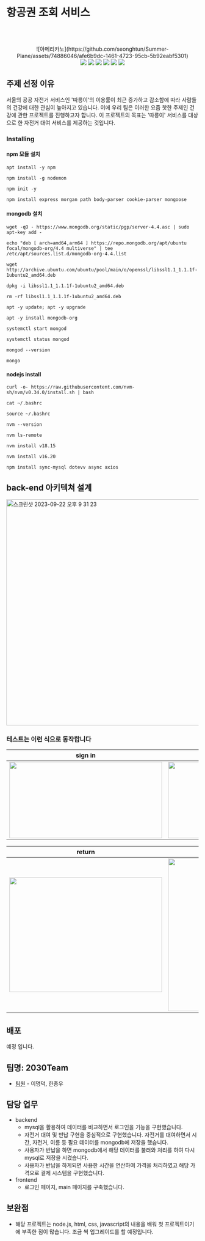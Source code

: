 # 항공권 조회 서비스

<br>

<p align="center">
<br>![아메리카노](https://github.com/seonghtun/Summer-Plane/assets/74886046/afe6b9dc-1461-4723-95cb-5b92eabf5301)
<br>

<img src= "https://img.shields.io/badge/Javascript-F7DF1E?style=flat-square&logo=JavaScript&logoColor=white" />
<img src= "https://img.shields.io/badge/nodedotjs-339933?style=flat-square&logo=nodedotjs&logoColor=white" />
<img src= "https://img.shields.io/badge/mysql-4479A1?style=flat-square&logo=mysql&logoColor=white" />
<img src= "https://img.shields.io/badge/mongodb-47A248?style=flat-square&logo=mongodb&logoColor=white" />
<img src= "https://img.shields.io/badge/CSS3-1572B6?style=flat-square&logo=CSS3&logoColor=white" />
<img src= "https://img.shields.io/badge/inux-FCC624?style=flat-square&logo=linux&logoColor=white" />

<br>
</p>

## 주제 선정 이유

서울의 공공 자전거 서비스인 '따릉이'의 이용률이 최근 증가하고 감소함에 따라 사람들의 건강에 대한 관심이 높아지고 있습니다. 이에 우리 팀은 이러한 요즘 핫한 주제인 건강에 관한 프로젝트를 진행하고자 합니다. 이 프로젝트의 목표는 '따릉이' 서비스를 대상으로 한 자전거 대여 서비스를 제공하는 것입니다.

### Installing

#### npm 모듈 설치 

```
apt install -y npm
```
```
npm install -g nodemon
```
```
npm init -y
```
```
npm install express morgan path body-parser cookie-parser mongoose
```
#### mongodb 설치

```
wget -qO - https://www.mongodb.org/static/pgp/server-4.4.asc | sudo apt-key add -
```
```
echo "deb [ arch=amd64,arm64 ] https://repo.mongodb.org/apt/ubuntu focal/mongodb-org/4.4 multiverse" | tee /etc/apt/sources.list.d/mongodb-org-4.4.list
```
```
wget http://archive.ubuntu.com/ubuntu/pool/main/o/openssl/libssl1.1_1.1.1f-1ubuntu2_amd64.deb
```
```
dpkg -i libssl1.1_1.1.1f-1ubuntu2_amd64.deb
```
```
rm -rf libssl1.1_1.1.1f-1ubuntu2_amd64.deb
```
```
apt -y update; apt -y upgrade
```
```
apt -y install mongodb-org
```
```
systemctl start mongod
```
```
systemctl status mongod
```
```
mongod --version
```
```
mongo
```
#### nodejs install

```
curl -o- https://raw.githubusercontent.com/nvm-sh/nvm/v0.34.0/install.sh | bash
```
```
cat ~/.bashrc
```
```
source ~/.bashrc
```
```
nvm --version
```
```
nvm ls-remote
```
```
nvm install v18.15
```
```
nvm install v16.20
```
```
npm install sync-mysql dotevv async axios
```

## back-end 아키텍쳐 설계

<img width="592" alt="스크린샷 2023-09-22 오후 9 31 23" src="https://github.com/LeeMyungdeok/bike-rental-project/assets/115915362/4ac3590d-024c-4318-8427-0a00966efda1">

### 테스트는 이런 식으로 동작합니다
|                sign in              |                sign up               |
| :----------------------------------: | :----------------------------------: | 
| <img src='https://github.com/LeeMyungdeok/bike-rental-project/assets/115915362/d9b8fd6f-920d-4086-81b4-28481e60e383' width='400px' height='200px'>                                | <img src='https://github.com/LeeMyungdeok/bike-rental-project/assets/115915362/6f8f1f67-5432-4956-a45a-778daa9e633c' width='400px'  height='200px'>                                 |

|                return              |                rental               |
| :----------------------------------: | :----------------------------------: |
| <img src='https://github.com/LeeMyungdeok/bike-rental-project/assets/115915362/ffe5dd42-a87b-46f1-98b3-d673b25a15a4' width='400px' height='300px'>                                 | <img src='https://github.com/LeeMyungdeok/bike-rental-project/assets/115915362/d191e793-e651-4951-bdf1-7bbe480dac17' width='400px' height='400px'>                                 |







## 배포

예정 입니다.

## 팀명: 2030Team

* [팀원](링크) - 이명덕, 한종우

## 담당 업무

- backend
  - mysql을 활용하여 데이터를 비교하면서 로그인을 기능을 구현했습니다.
  - 자전거 대여 및 반납 구현을 중심적으로 구현했습니다. 자전거를 대여하면서 시간, 자전거, 이름 등 필요 데이터를 mongodb에 저장을 했습니다.
  - 사용자가 반납을 하면 mongodb에서 해당 데이터를 불러와 처리를 하여 다시 mysql로 저장을 시켰습니다.
  - 사용자가 반납을 하게되면 사용한 시간을 연산하여 가격을 처리하였고 해당 가격으로 결제 시스템을 구현했습니다.
- frontend
  - 로그인 페이지, main 페이지를 구축했습니다.
 
## 보완점

* 해당 프로젝트는 node.js, html, css, javascript의 내용을 배워 첫 프로젝트이기에 부족한 점이 많습니다. 조금 씩 업그레이드를 할 예정입니다.
